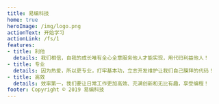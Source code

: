 ```yaml
---
title: 易编科技
home: true
heroImage: /img/logo.png
actionText: 开始学习
actionLink: /fs/1
features:
- title: 利他
  details: 我们相信，自我的成长唯有全心全意服务他人才能实现，用代码利益他人！
- title: 专业
  details: 因为热爱，所以更专业，打牢基本功，立志开发维护让我们自己膜拜的代码！
- title: 高效
  details: 效率第一，我们要让日常工作更加高效、充满创新和无比有趣，享受编程！
footer: Copyright © 2019 易编科技
---
```

